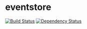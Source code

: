 # eventstore

[![Build Status](https://travis-ci.org/cpollet/eventstore.svg?branch=master)](https://travis-ci.org/cpollet/eventstore)
[![Dependency Status](https://www.versioneye.com/user/projects/5a4543fc0fb24f003f7a019b/badge.svg?style=flat-square)](https://www.versioneye.com/user/projects/5a4543fc0fb24f003f7a019b)